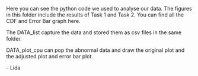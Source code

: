 Here you can see the python code we used to analyse our data. The figures in this folder include the results of Task 1 and Task 2. You can find all the CDF and Error Bar graph here.

The DATA_list capture the data and stored them as csv files in the same folder.

DATA_plot_cpu can pop the abnormal data and draw the original plot and the adjusted plot and error bar plot. 

\- Lida
